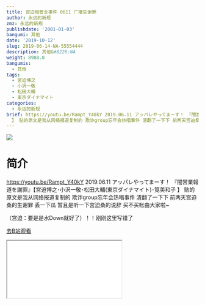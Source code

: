 ```yaml
---
title: 宫迫暗营业事件 0611 广播生谢罪
author: 永远的新规
zmz: 永远的新规
publishdate: '2001-01-03'
bangumi: 其他
date: '2019-10-12'
slug: 2019-06-14-NA-55554444
description: 其他&#8226;NA
weight: 8988.0
bangumis:
  - 其他
tags:
  - 宮迫博之
  - 小沢一敬
  - 松田大輔
  - 東京ダイナマイト
categories:
  - 永远的新规
brief: https://youtu.be/Rampt_Y40kY 2019.06.11 アッパレやってまーす！ 『闇営業報道を謝罪』【宮迫博之･小沢一敬･松田大輔(東京ダイナマイト)･筧美和子
  】 贴的原文是我从网络报道复制的 欺诈group忘年会热唱事件 渣翻了一下下 前两天宫迫桑的生谢罪 丢一下瓜 暂且是听一下宫迫桑的说辞 买不买帐由大家啦~ （宫迫：要是是水Down就好了）！！刚刚这里写错了
---
```

![](https://raw.githubusercontent.com/tcgriffith/owaraisite/master/static/tmpimg/6ad00e78d3e5c82e519b76267c3e63b7cbc79243.jpg.480.jpg)
# 简介  
https://youtu.be/Rampt_Y40kY
2019.06.11 アッパレやってまーす！ 『闇営業報道を謝罪』【宮迫博之･小沢一敬･松田大輔(東京ダイナマイト)･筧美和子 】
贴的原文是我从网络报道复制的
欺诈group忘年会热唱事件
渣翻了一下下 前两天宫迫桑的生谢罪
丢一下瓜 暂且是听一下宫迫桑的说辞 买不买帐由大家啦~

（宫迫：要是是水Down就好了）！！刚刚这里写错了  

[去B站观看](https://www.bilibili.com/video/av55554444/)
<div class ="resp-container"><iframe class="testiframe" src="//player.bilibili.com/player.html?aid=55554444"", scrolling="no", allowfullscreen="true" > </iframe></div> 

